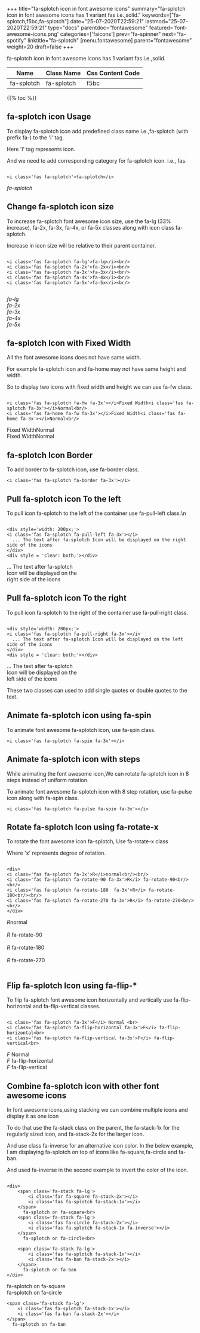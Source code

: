 +++
title="fa-splotch icon in font awesome icons"
summary="fa-splotch icon in font awesome icons has 1 variant fas i.e.,solid."
keywords=["fa-splotch,f5bc,fa-splotch"]
date="25-07-2020T22:59:21"
lastmod="25-07-2020T22:59:21"
type="docs"
parentdoc="fontawesome"
featured='font-awesome-icons.png'
categories=['faicons']
prev="fa-spinner"
next="fa-spotify"
linktitle="fa-splotch"
[menu.fontawesome]
parent="fontawesome"
weight=20
draft=false
+++


fa-splotch icon in font awesome icons has 1 variant fas i.e.,solid.

<div class='table-responsive'><table class='table'><thead><tr><th>Name</th><th>Class Name</th><th>Css Content Code</th></tr></thead><tbody><tr><td>fa-splotch</td><td>fa-splotch</td><td>f5bc</td></tr></tbody></table></div>


{{% toc %}}


## fa-splotch icon Usage

To display fa-splotch icon add predefined class name i.e.,fa-splotch (with prefix fa-) to the 'i' tag.

Here 'i' tag represents icon.

And we need to add corresponding category for fa-splotch icon. i.e., fas.


```

<i class='fas fa-splotch'>fa-splotch</i>
```

<i class='fas fa-splotch'>fa-splotch</i>




## Change fa-splotch icon size
To increase fa-splotch font awesome icon size, use the fa-lg (33% increase), fa-2x, fa-3x, fa-4x, or fa-5x classes along with icon class fa-splotch.

Increase in icon size will be relative to their parent container. 

```

<i class='fas fa-splotch fa-lg'>fa-lg</i><br/>
<i class='fas fa-splotch fa-2x'>fa-2x</i><br/>
<i class='fas fa-splotch fa-3x'>fa-3x</i><br/>
<i class='fas fa-splotch fa-4x'>fa-4x</i><br/>
<i class='fas fa-splotch fa-5x'>fa-5x</i><br/>
            
```

<i class='fas fa-splotch fa-lg'>fa-lg</i><br/>
<i class='fas fa-splotch fa-2x'>fa-2x</i><br/>
<i class='fas fa-splotch fa-3x'>fa-3x</i><br/>
<i class='fas fa-splotch fa-4x'>fa-4x</i><br/>
<i class='fas fa-splotch fa-5x'>fa-5x</i><br/>
            



## fa-splotch Icon with Fixed Width 

All the font awesome icons does not have same width.

For example fa-splotch icon and fa-home may not have same height and width.

So to display two icons with fixed width and height we can use fa-fw class.


```

<i class='fas fa-splotch fa-fw fa-3x'></i>Fixed Width<i class='fas fa-splotch fa-3x'></i>Normal<br/>
<i class='fas fa-home fa-fw fa-3x'></i>Fixed Width<i class='fas fa-home fa-3x'></i>Normal<br/>
```

<i class='fas fa-splotch fa-fw fa-3x'></i>Fixed Width<i class='fas fa-splotch fa-3x'></i>Normal<br/>
<i class='fas fa-home fa-fw fa-3x'></i>Fixed Width<i class='fas fa-home fa-3x'></i>Normal<br/>



## fa-splotch Icon Border 

To add border to fa-splotch icon, use fa-border class.


```
<i class='fas fa-splotch fa-border fa-3x'></i>

```
<i class='fas fa-splotch fa-border fa-3x'></i>





## Pull fa-splotch icon To the left

To pull icon fa-splotch to the left of the container use fa-pull-left class.\n

```

<div style='width: 200px;'>
<i class='fas fa-splotch fa-pull-left fa-3x'></i>
  ... The text after fa-splotch Icon will be displayed on the right side of the icons
</div>
<div style = 'clear: both;'></div>
```

<div style='width: 200px;'>
<i class='fas fa-splotch fa-pull-left fa-3x'></i>
  ... The text after fa-splotch Icon will be displayed on the right side of the icons
</div>
<div style = 'clear: both;'></div>




## Pull fa-splotch icon To the right
To pull icon fa-splotch to the right of the container use fa-pull-right class.

```

<div style='width: 200px;'>
<i class='fas fa-splotch fa-pull-right fa-3x'></i>
  ... The text after fa-splotch Icon will be displayed on the left side of the icons
</div>
<div style = 'clear: both;'></div>
```

<div style='width: 200px;'>
<i class='fas fa-splotch fa-pull-right fa-3x'></i>
  ... The text after fa-splotch Icon will be displayed on the left side of the icons
</div>
<div style = 'clear: both;'></div>

These two classes can used to add single quotes or double quotes to the text.


## Animate fa-splotch icon using fa-spin
To animate font awesome fa-splotch icon, use fa-spin class.

```
<i class='fas fa-splotch fa-spin fa-3x'></i>
```
<i class='fas fa-splotch fa-spin fa-3x'></i>




## Animate fa-splotch icon with steps
While animating the font awesome icon,We can rotate fa-splotch icon in 8 steps instead of uniform rotation.

To animate font awesome fa-splotch icon with 8 step rotation, use fa-pulse icon along with fa-spin class.


```
<i class='fas fa-splotch fa-pulse fa-spin fa-3x'></i>

```
<i class='fas fa-splotch fa-pulse fa-spin fa-3x'></i>





## Rotate fa-splotch Icon using fa-rotate-x
To rotate the font awesome icon fa-splotch, Use fa-rotate-x class

Where 'x' represents degree of rotation.


```

<div>
<i class='fas fa-splotch fa-3x'>R</i>normal<br/><br/>
<i class='fas fa-splotch fa-rotate-90 fa-3x'>R</i> fa-rotate-90<br/><br/> 
<i class='fas fa-splotch fa-rotate-180  fa-3x'>R</i> fa-rotate-180<br/><br/> 
<i class='fas fa-splotch fa-rotate-270 fa-3x'>R</i> fa-rotate-270<br/><br/>
</div>
```

<div>
<i class='fas fa-splotch fa-3x'>R</i>normal<br/><br/>
<i class='fas fa-splotch fa-rotate-90 fa-3x'>R</i> fa-rotate-90<br/><br/> 
<i class='fas fa-splotch fa-rotate-180  fa-3x'>R</i> fa-rotate-180<br/><br/> 
<i class='fas fa-splotch fa-rotate-270 fa-3x'>R</i> fa-rotate-270<br/><br/>
</div>




## Flip fa-splotch Icon using fa-flip-*
To flip fa-splotch font awesome icon horizontally and vertically use fa-flip-horizontal and fa-flip-vertical classes. 

```

<i class='fas fa-splotch fa-3x'>F</i> Normal <br>
<i class='fas fa-splotch fa-flip-horizontal fa-3x'>F</i> fa-flip-horizontal<br>
<i class='fas fa-splotch fa-flip-vertical fa-3x'>F</i> fa-flip-vertical<br>
```

<i class='fas fa-splotch fa-3x'>F</i> Normal <br>
<i class='fas fa-splotch fa-flip-horizontal fa-3x'>F</i> fa-flip-horizontal<br>
<i class='fas fa-splotch fa-flip-vertical fa-3x'>F</i> fa-flip-vertical<br>




## Combine fa-splotch icon with other font awesome icons
In font awesome icons,using stacking we can combine multiple icons and display it as one icon 

To do that use the fa-stack class on the parent, the fa-stack-1x for the regularly sized icon, and fa-stack-2x for the larger icon.

And use class fa-inverse for an alternative icon color. 
In the below example, I am displaying fa-splotch on top of icons like fa-square,fa-circle and fa-ban.

And used fa-inverse in the second example to invert the color of the icon.

```

<div>
    <span class='fa-stack fa-lg'>
        <i class='far fa-square fa-stack-2x'></i>
        <i class='fas fa-splotch fa-stack-1x'></i>
    </span>
      fa-splotch on fa-square<br>
    <span class='fa-stack fa-lg'>
        <i class='fas fa-circle fa-stack-2x'></i>
        <i class='fas fa-splotch fa-stack-1x fa-inverse'></i>
    </span>
      fa-splotch on fa-circle<br>

    <span class='fa-stack fa-lg'>
        <i class='fas fa-splotch fa-stack-1x'></i>
        <i class='fas fa-ban fa-stack-2x'></i>
    </span>
      fa-splotch on fa-ban
</div>
```

<div>
    <span class='fa-stack fa-lg'>
        <i class='far fa-square fa-stack-2x'></i>
        <i class='fas fa-splotch fa-stack-1x'></i>
    </span>
      fa-splotch on fa-square<br>
    <span class='fa-stack fa-lg'>
        <i class='fas fa-circle fa-stack-2x'></i>
        <i class='fas fa-splotch fa-stack-1x fa-inverse'></i>
    </span>
      fa-splotch on fa-circle<br>

    <span class='fa-stack fa-lg'>
        <i class='fas fa-splotch fa-stack-1x'></i>
        <i class='fas fa-ban fa-stack-2x'></i>
    </span>
      fa-splotch on fa-ban
</div>






